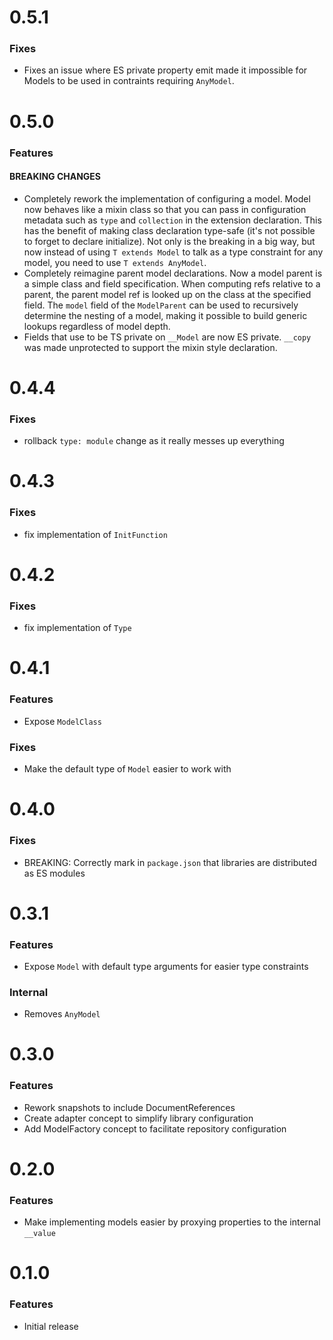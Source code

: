 # 0.5.1

### Fixes

- Fixes an issue where ES private property emit made it impossible for Models to be used in contraints requiring `AnyModel`.

# 0.5.0

### Features

#### BREAKING CHANGES

- Completely rework the implementation of configuring a model. Model now behaves like a mixin class so that you can pass in configuration metadata such as `type` and `collection` in the extension declaration. This has the benefit of making class declaration type-safe (it's not possible to forget to declare initialize). Not only is the breaking in a big way, but now instead of using `T extends Model` to talk as a type constraint for any model, you need to use `T extends AnyModel`.
- Completely reimagine parent model declarations. Now a model parent is a simple class and field specification. When computing refs relative to a parent, the parent model ref is looked up on the class at the specified field. The `model` field of the `ModelParent` can be used to recursively determine the nesting of a model, making it possible to build generic lookups regardless of model depth.
- Fields that use to be TS private on `__Model` are now ES private. `__copy` was made unprotected to support the mixin style declaration.

# 0.4.4

### Fixes

- rollback `type: module` change as it really messes up everything

# 0.4.3

### Fixes

- fix implementation of `InitFunction`

# 0.4.2

### Fixes

- fix implementation of `Type`

# 0.4.1

### Features

- Expose `ModelClass`

### Fixes

- Make the default type of `Model` easier to work with

# 0.4.0

### Fixes

- BREAKING: Correctly mark in `package.json` that libraries are distributed as ES modules

# 0.3.1

### Features

- Expose `Model` with default type arguments for easier type constraints

### Internal

- Removes `AnyModel`

# 0.3.0

### Features

- Rework snapshots to include DocumentReferences
- Create adapter concept to simplify library configuration
- Add ModelFactory concept to facilitate repository configuration

# 0.2.0

### Features

- Make implementing models easier by proxying properties to the internal `__value`

# 0.1.0

### Features

- Initial release
